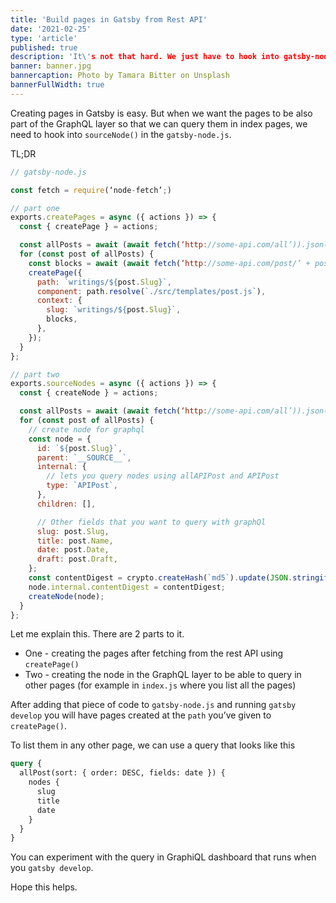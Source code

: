```yaml
---
title: 'Build pages in Gatsby from Rest API'
date: '2021-02-25'
type: 'article'
published: true
description: 'It\'s not that hard. We just have to hook into gatsby-node.'
banner: banner.jpg
bannercaption: Photo by Tamara Bitter on Unsplash
bannerFullWidth: true
---
```


Creating pages in Gatsby is easy. But when we want the pages to be also part of the GraphQL layer so that we can query them in index pages, we need to hook into `sourceNode()` in the `gatsby-node.js`.

TL;DR

```js
// gatsby-node.js

const fetch = require(‘node-fetch’;)

// part one
exports.createPages = async ({ actions }) => {
  const { createPage } = actions;

  const allPosts = await (await fetch(‘http://some-api.com/all’)).json();
  for (const post of allPosts) {
    const blocks = await (await fetch(‘http://some-api.com/post/’ + post.id)).json();
    createPage({
      path: `writings/${post.Slug}`,
      component: path.resolve(`./src/templates/post.js`),
      context: {
        slug: `writings/${post.Slug}`,
        blocks,
      },
    });
  }
};

// part two
exports.sourceNodes = async ({ actions }) => {
  const { createNode } = actions;

  const allPosts = await (await fetch(‘http://some-api.com/all’)).json();
  for (const post of allPosts) {
    // create node for graphql
    const node = {
      id: `${post.Slug}`,
      parent: `__SOURCE__`,
      internal: {
        // lets you query nodes using allAPIPost and APIPost
        type: `APIPost`,
      },
      children: [],

      // Other fields that you want to query with graphQl
      slug: post.Slug,
      title: post.Name,
      date: post.Date,
      draft: post.Draft,
    };
    const contentDigest = crypto.createHash(`md5`).update(JSON.stringify(node)).digest(`hex`);
    node.internal.contentDigest = contentDigest;
    createNode(node);
  }
};
```

Let me explain this. There are 2 parts to it.

- One - creating the pages after fetching from the rest API using `createPage()`
- Two - creating the node in the GraphQL layer to be able to query in other pages (for example in `index.js` where you list all the pages)

After adding that piece of code to `gatsby-node.js` and running `gatsby develop` you will have pages created at the `path` you’ve given to `createPage()`.

To list them in any other page, we can use a query that looks like this

```graphql
query {
  allPost(sort: { order: DESC, fields: date }) {
    nodes {
      slug
      title
      date
    }
  }
}
```

You can experiment with the query in GraphiQL dashboard that runs when you `gatsby develop`.

Hope this helps.

